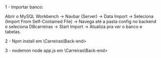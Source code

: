 1 - Importar banco:

Abrir o MySQL Workbench -> Navbar (Server) -> Data Import -> Seleciona (Import From Self-Contained File) -> Navega até a pasta config no backend e seleciona DBcarreiras -> Start Import -> Atualiza pra ver o banco e tabelas.

2 - Npm install em \Carreiras\Back-end>

3 - nodemon node app.js em \Carreiras\Back-end>